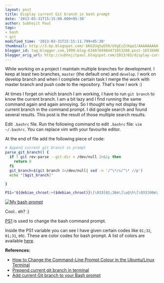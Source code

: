 ```yaml
---
layout: post
title: Display current Git branch in bash prompt
date: '2013-03-31T15:15:00.000+05:30'
author: Subhojit Paul
tags:
- bash
- git
modified_time: '2013-03-31T15:15:11.799+05:30'
thumbnail: http://3.bp.blogspot.com/-bKG2Uq5yD50/UVgEzZcKqaI/AAAAAAAAAf0/THWgEvlvC4o/s72-c/Selection_003.png
blogger_id: tag:blogger.com,1999:blog-6340784984471653280.post-165369004112280473
blogger_orig_url: http://subhojitpaul.blogspot.com/2013/03/display-current-git-branch-in-bash.html
---
```


While working on a project I maintain multiple branches for development. I keep at least two branches, `master` (the default one) and `develop`. I work on develop branch and when I complete certain task I merge the work with master branch and push code to the repository. That's how I work :)

At times I forget on which branch I am working, I have to run `git branch` to know the current branch. I am a bit lazy and I find running the same command again and again annoying. So I thought why not display the current branch in the command prompt. I did google search and found several results. This post is the result of those multiple search results.

Edit `.bashrc` file. Run the following command to edit `.bashrc` file: `vim ~/.bashrc`. You can replace vim with your favourite editor.

At the end of file add the following piece of code:

```bash
# Append current git branch in prompt
parse_git_branch() {
  if ! git rev-parse --git-dir > /dev/null 2>&1; then
    return 0
  fi
  git_branch=$(git branch 2>/dev/null| sed -n '/^\*/s/^\* //p')
  echo "[$git_branch]"

}

PS1="${debian_chroot:+($debian_chroot)}\[\033[01;36m\]\u@\h\[\033[00m\]:\[\033[01;32m\]\w\[\033[00m\]\[\033[01;31m\]\$(parse_git_branch)\[\033[00m\]$ "
```

[![My bash prompt](http://3.bp.blogspot.com/-bKG2Uq5yD50/UVgEzZcKqaI/AAAAAAAAAf0/THWgEvlvC4o/s1600/Selection_003.png "My bash prompt")](http://3.bp.blogspot.com/-bKG2Uq5yD50/UVgEzZcKqaI/AAAAAAAAAf0/THWgEvlvC4o/s1600/Selection_003.png)

Cool.. eh? :)

[PS1](http://www.cyberciti.biz/tips/howto-linux-unix-bash-shell-setup-prompt.html) is used to change the bash command prompt.

Inside the PS1 variable you can see I have given certain codes like `01;32`, `01;31`, etc. These are color codes for bash prompt. A list of colors are available [here](http://www.arwin.net/tech/bash.php).

**References:**

*   [How to Change the Command-Line Prompt Colour in the Ubuntu/Linux Terminal](http://ubuntugenius.wordpress.com/2011/07/11/how-to-change-the-command-line-prompt-colour-in-the-ubuntulinux-terminal/)
*   [Prepend current git branch in terminal](http://askubuntu.com/questions/249174/prepend-current-git-branch-in-terminal)
*   [Add current Git branch to your Bash prompt](http://vvv.tobiassjosten.net/git/add-current-git-branch-to-your-bash-prompt/)
